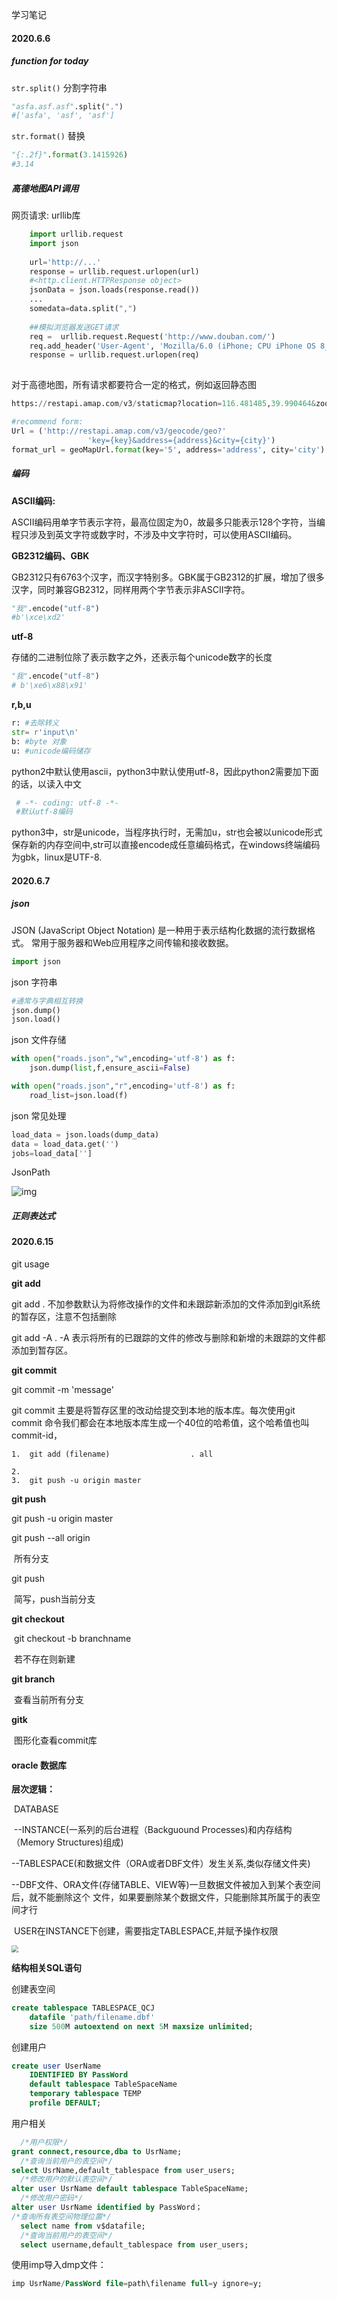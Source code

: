 学习笔记

#### 2020.6.6

##### function for today

`str.split()` 分割字符串

```python
"asfa.asf.asf".split(".")  
#['asfa', 'asf', 'asf']
```

`str.format()` 替换   

```python
"{:.2f}".format(3.1415926)
#3.14
```

##### 高德地图API调用

网页请求: urllib库

```python
	import urllib.request
   	import json
    
    url='http://...'
    response = urllib.request.urlopen(url)
    #<http.client.HTTPResponse object>
    jsonData = json.loads(response.read())
    ...
    somedata=data.split(",")
    
    ##模拟浏览器发送GET请求
    req =  urllib.request.Request('http://www.douban.com/')
	req.add_header('User-Agent', 'Mozilla/6.0 (iPhone; CPU iPhone OS 8_0 like Mac OS X) AppleWebKit/536.26 (KHTML, like Gecko) Version/8.0 Mobile/10A5376e Safari/8536.25')
    response = urllib.request.urlopen(req)
    
```

对于高德地图，所有请求都要符合一定的格式，例如返回静态图

```python
https://restapi.amap.com/v3/staticmap?location=116.481485,39.990464&zoom=10&size=750*300key=?

#recommend form:
Url = ('http://restapi.amap.com/v3/geocode/geo?'
                 'key={key}&address={address}&city={city}')
format_url = geoMapUrl.format(key='5', address='address', city='city')
```



##### 编码

**ASCII编码:**

ASCII编码用单字节表示字符，最高位固定为0，故最多只能表示128个字符，当编程只涉及到英文字符或数字时，不涉及中文字符时，可以使用ASCII编码。

**GB2312编码、GBK**

 GB2312只有6763个汉字，而汉字特别多。GBK属于GB2312的扩展，增加了很多汉字，同时兼容GB2312，同样用两个字节表示非ASCII字符。

```python
"我".encode("utf-8")
#b'\xce\xd2'
```

**utf-8**

存储的二进制位除了表示数字之外，还表示每个unicode数字的长度

```python
"我".encode("utf-8")
# b'\xe6\x88\x91'
```

**r,b,u**

```python
r: #去除转义
str= r'input\n'
b: #byte 对象
u: #unicode编码储存
```
python2中默认使用ascii，python3中默认使用utf-8，因此python2需要加下面的话，以读入中文
```python
 # -*- coding: utf-8 -*-   
 #默认utf-8编码
```

 python3中，str是unicode，当程序执行时，无需加u，str也会被以unicode形式保存新的内存空间中,str可以直接encode成任意编码格式，在windows终端编码为gbk，linux是UTF-8.



#### 2020.6.7

##### json 

JSON (JavaScript Object Notation) 是一种用于表示结构化数据的流行数据格式。 常用于服务器和Web应用程序之间传输和接收数据。

```python
import json
```

json 字符串

```python
#通常与字典相互转换
json.dump() 
json.load() 
```

json 文件存储

```python
with open("roads.json","w",encoding='utf-8') as f:
    json.dump(list,f,ensure_ascii=False)

with open("roads.json","r",encoding='utf-8') as f:
    road_list=json.load(f)
```

json 常见处理

```python
load_data = json.loads(dump_data)
data = load_data.get('')
jobs=load_data['']
```

JsonPath

![img](https://pic4.zhimg.com/80/v2-4b87a84f1d3ea15ebb7023ec01bcb1f3_720w.jpg)

##### 正则表达式

 

#### 2020.6.15

git usage

**git add**

git add .
不加参数默认为将修改操作的文件和未跟踪新添加的文件添加到git系统的暂存区，注意不包括删除

git add -A .
-A 表示将所有的已跟踪的文件的修改与删除和新增的未跟踪的文件都添加到暂存区。

**git commit**

git commit -m 'message'				

git commit 主要是将暂存区里的改动给提交到本地的版本库。每次使用git commit 命令我们都会在本地版本库生成一个40位的哈希值，这个哈希值也叫commit-id，

```
1.	git add (filename)      			. all

2.	
3.	git push -u origin master			
```

**git push**

git push -u origin master

git push --all origin 

​	所有分支

git push 

​	简写，push当前分支



**git checkout**

​	git checkout -b branchname

​	若不存在则新建



**git branch**

​		查看当前所有分支



**gitk**

​	图形化查看commit库



#### oracle 数据库

**层次逻辑：**

​	DATABASE

​		--INSTANCE(一系列的后台进程（Backguound Processes)和内存结构（Memory Structures)组成)

​				--TABLESPACE(和数据文件（ORA或者DBF文件）发生关系,类似存储文件夹)

​						--DBF文件、ORA文件(存储TABLE、VIEW等)一旦数据文件被加入到某个表空间后，就不能删除这个							文件，如果要删除某个数据文件，只能删除其所属于的表空间才行

​				USER在INSTANCE下创建，需要指定TABLESPACE,并赋予操作权限

<img src="Note.assets/image-20200616144951926.png" style="zoom:67%;" />

**结构相关SQL语句**

创建表空间

```sql
create tablespace TABLESPACE_QCJ
	datafile 'path/filename.dbf' 
	size 500M autoextend on next 5M maxsize unlimited; 
```

创建用户

```sql
create user UserName 
	IDENTIFIED BY PassWord 
	default tablespace TableSpaceName
	temporary tablespace TEMP 
	profile DEFAULT;
```

用户相关

```sql
  /*用户权限*/
grant connect,resource,dba to UsrName;
  /*查询当前用户的表空间*/
select UsrName,default_tablespace from user_users;
  /*修改用户的默认表空间*/
alter user UsrName default tablespace TableSpaceName; 
  /*修改用户密码*/
alter user UsrName identified by PassWord；
/*查询所有表空间物理位置*/
  select name from v$datafile;
  /*查询当前用户的表空间*/
  select username,default_tablespace from user_users;
```



使用imp导入dmp文件：

```sql
imp UsrName/PassWord file=path\filename full=y ignore=y;
```

